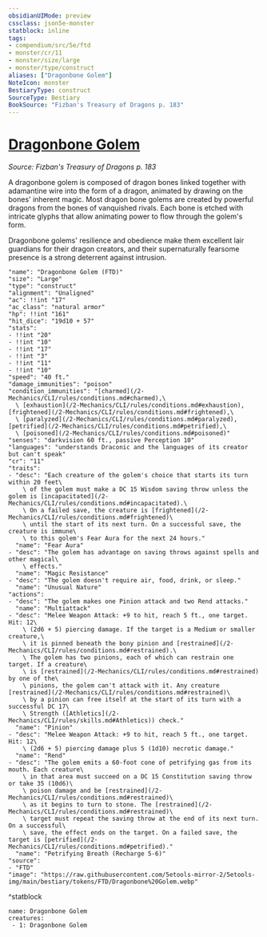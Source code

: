 ```yaml
---
obsidianUIMode: preview
cssclass: json5e-monster
statblock: inline
tags:
- compendium/src/5e/ftd
- monster/cr/11
- monster/size/large
- monster/type/construct
aliases: ["Dragonbone Golem"]
NoteIcon: monster
BestiaryType: construct
SourceType: Bestiary
BookSource: "Fizban's Treasury of Dragons p. 183"
---
```

# [Dragonbone Golem](2-Mechanics/CLI/bestiary/construct/dragonbone-golem-ftd.md)
*Source: Fizban's Treasury of Dragons p. 183*  

A dragonbone golem is composed of dragon bones linked together with adamantine wire into the form of a dragon, animated by drawing on the bones' inherent magic. Most dragon bone golems are created by powerful dragons from the bones of vanquished rivals. Each bone is etched with intricate glyphs that allow animating power to flow through the golem's form.

Dragonbone golems' resilience and obedience make them excellent lair guardians for their dragon creators, and their supernaturally fearsome presence is a strong deterrent against intrusion.

```statblock
"name": "Dragonbone Golem (FTD)"
"size": "Large"
"type": "construct"
"alignment": "Unaligned"
"ac": !!int "17"
"ac_class": "natural armor"
"hp": !!int "161"
"hit_dice": "19d10 + 57"
"stats":
- !!int "20"
- !!int "10"
- !!int "17"
- !!int "3"
- !!int "11"
- !!int "10"
"speed": "40 ft."
"damage_immunities": "poison"
"condition_immunities": "[charmed](/2-Mechanics/CLI/rules/conditions.md#charmed),\
  \ [exhaustion](/2-Mechanics/CLI/rules/conditions.md#exhaustion), [frightened](/2-Mechanics/CLI/rules/conditions.md#frightened),\
  \ [paralyzed](/2-Mechanics/CLI/rules/conditions.md#paralyzed), [petrified](/2-Mechanics/CLI/rules/conditions.md#petrified),\
  \ [poisoned](/2-Mechanics/CLI/rules/conditions.md#poisoned)"
"senses": "darkvision 60 ft., passive Perception 10"
"languages": "understands Draconic and the languages of its creator but can't speak"
"cr": "11"
"traits":
- "desc": "Each creature of the golem's choice that starts its turn within 20 feet\
    \ of the golem must make a DC 15 Wisdom saving throw unless the golem is [incapacitated](/2-Mechanics/CLI/rules/conditions.md#incapacitated).\
    \ On a failed save, the creature is [frightened](/2-Mechanics/CLI/rules/conditions.md#frightened)\
    \ until the start of its next turn. On a successful save, the creature is immune\
    \ to this golem's Fear Aura for the next 24 hours."
  "name": "Fear Aura"
- "desc": "The golem has advantage on saving throws against spells and other magical\
    \ effects."
  "name": "Magic Resistance"
- "desc": "The golem doesn't require air, food, drink, or sleep."
  "name": "Unusual Nature"
"actions":
- "desc": "The golem makes one Pinion attack and two Rend attacks."
  "name": "Multiattack"
- "desc": "Melee Weapon Attack: +9 to hit, reach 5 ft., one target. Hit: 12\
    \ (2d6 + 5) piercing damage. If the target is a Medium or smaller creature,\
    \ it is pinned beneath the bony pinion and [restrained](/2-Mechanics/CLI/rules/conditions.md#restrained).\
    \ The golem has two pinions, each of which can restrain one target. If a creature\
    \ is [restrained](/2-Mechanics/CLI/rules/conditions.md#restrained) by one of the\
    \ pinions, the golem can't attack with it. Any creature [restrained](/2-Mechanics/CLI/rules/conditions.md#restrained)\
    \ by a pinion can free itself at the start of its turn with a successful DC 17\
    \ Strength ([Athletics](/2-Mechanics/CLI/rules/skills.md#Athletics)) check."
  "name": "Pinion"
- "desc": "Melee Weapon Attack: +9 to hit, reach 5 ft., one target. Hit: 12\
    \ (2d6 + 5) piercing damage plus 5 (1d10) necrotic damage."
  "name": "Rend"
- "desc": "The golem emits a 60-foot cone of petrifying gas from its mouth. Each creature\
    \ in that area must succeed on a DC 15 Constitution saving throw or take 35 (10d6)\
    \ poison damage and be [restrained](/2-Mechanics/CLI/rules/conditions.md#restrained)\
    \ as it begins to turn to stone. The [restrained](/2-Mechanics/CLI/rules/conditions.md#restrained)\
    \ target must repeat the saving throw at the end of its next turn. On a successful\
    \ save, the effect ends on the target. On a failed save, the target is [petrified](/2-Mechanics/CLI/rules/conditions.md#petrified)."
  "name": "Petrifying Breath (Recharge 5-6)"
"source":
- "FTD"
"image": "https://raw.githubusercontent.com/5etools-mirror-2/5etools-img/main/bestiary/tokens/FTD/Dragonbone%20Golem.webp"
```
^statblock

```encounter-table
name: Dragonbone Golem
creatures:
 - 1: Dragonbone Golem
```